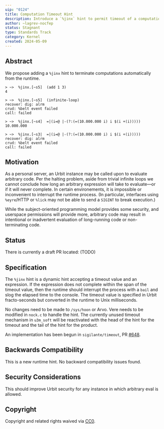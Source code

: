 ```yaml
---
uip: "0124"
title: Computation Timeout Hint
description: Introduce a `%jinx` hint to permit timeout of a computation which may not terminate.
author: ~lagrev-nocfep
status: Stagnant
type: Standards Track
category: Kernel
created: 2024-05-09
---
```


## Abstract

We propose adding a `%jinx` hint to terminate computations automatically from the runtime.

```
> ~>  %jinx.[~s5]  (add 1 3)
4

> ~>  %jinx.[~s5]  (infinite-loop)
recover: dig: alrm
crud: %belt event failed
call: failed

> ~>  %jinx.[~s4]  =|(i=@ |-(?:(=(10.000.000 i) i $(i +(i)))))
10.000.000

> ~>  %jinx.[~s3|  =|(i=@ |-(?:(=(10.000.000 i) i $(i +(i)))))
recover: dig: alrm
crud: %belt event failed
call: failed
```

## Motivation

As a personal server, an Urbit instance may be called upon to evaluate arbitrary code.  Per the halting problem, aside from trivial infinite loops we cannot conclude how long an arbitrary expression will take to evaluate—or if it will never complete.  In certain environements, it is impossible or inconvenient to interrupt the runtime process.  (In particular, interfaces using `%eyre`/HTTP or `%lick` may not be able to send a `SIGINT` to break execution.)

While the subject-oriented programming model provides some security, and userspace permissions will provide more, arbitrary code may result in intentional or inadvertent evaluation of long-running code or non-terminating code.

## Status
There is currently a draft PR located: (TODO)

## Specification

The `%jinx` hint is a dynamic hint accepting a timeout value and an expression.  If the expression does not complete within the span of the timeout value, then the runtime should interrupt the process with a `bail` and slog the elapsed time to the console.  The timeout value is specified in Urbit fracto-seconds but converted in the runtime to Unix milliseconds.

No changes need to be made to `/sys/hoon` or Arvo.  Vere needs to be modified in `nock.c` to handle the hint.  The currently unused timeout mechanism in `u3m_soft` will be reactivated with the head of the hint for the timeout and the tail of the hint for the product.

An implementation has been begun in `sigilante/timeout`, PR [#648](https://github.com/urbit/vere/pull/648).

## Backwards Compatibility

This is a new runtime hint.  No backward compatibility issues found.

## Security Considerations

This should improve Urbit security for any instance in which arbitrary eval is allowed.

## Copyright

Copyright and related rights waived via [CC0](../LICENSE.md).
